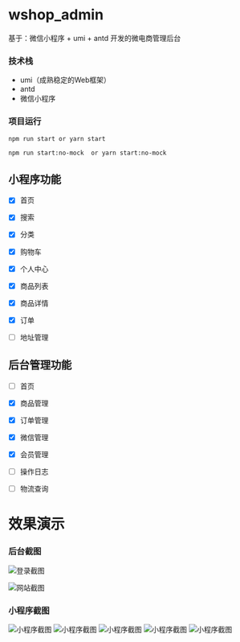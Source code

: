# wshop_admin
基于：微信小程序 + umi + antd 开发的微电商管理后台


### 技术栈
- umi（成熟稳定的Web框架）
- antd
- 微信小程序


### 项目运行

```
npm run start or yarn start

npm run start:no-mock  or yarn start:no-mock 

```

## 小程序功能
- [x] 首页
- [x] 搜索
- [x] 分类
- [x] 购物车
- [x] 个人中心
- [x] 商品列表
- [x] 商品详情
- [x] 订单
- [ ] 地址管理


## 后台管理功能
- [ ] 首页
- [x] 商品管理 
- [x] 订单管理
- [x] 微信管理
- [x] 会员管理
- [ ] 操作日志
- [ ] 物流查询



# 效果演示
### 后台截图
 ![登录截图](https://github.com/weiQing88/wshop/blob/master/public/screenshots/20200106111753.png)
 
 ![网站截图](https://github.com/weiQing88/wshop/blob/master/public/screenshots/45234234.png)
 
### 小程序截图

![小程序截图](https://github.com/weiQing88/wshop/blob/master/public/screenshots/erereer132405.png)
![小程序截图](https://github.com/weiQing88/wshop/blob/master/public/screenshots/20200106132441.png)
![小程序截图](https://github.com/weiQing88/wshop/blob/master/public/screenshots/20200106132510.png)
![小程序截图](https://github.com/weiQing88/wshop/blob/master/public/screenshots/20200106132525.png)
![小程序截图](https://github.com/weiQing88/wshop/blob/master/public/screenshots/20200106132625.png)



